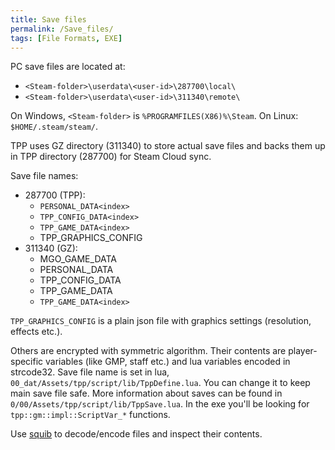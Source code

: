```yaml
---
title: Save files
permalink: /Save_files/
tags: [File Formats, EXE]
---
```


PC save files are located at:
  - `<Steam-folder>\userdata\<user-id>\287700\local\`
  - `<Steam-folder>\userdata\<user-id>\311340\remote\`

On Windows, `<Steam-folder>` is `%PROGRAMFILES(X86)%\Steam`. On Linux: `$HOME/.steam/steam/`.

TPP uses GZ directory (311340) to store actual save files and backs them up in TPP directory (287700) for Steam Cloud sync.

Save file names:
  - 287700 (TPP):
    - `PERSONAL_DATA<index>`
    - `TPP_CONFIG_DATA<index>`
    - `TPP_GAME_DATA<index>`
    - TPP_GRAPHICS_CONFIG
  - 311340 (GZ):
    - MGO_GAME_DATA
    - PERSONAL_DATA
    - TPP_CONFIG_DATA
    - TPP_GAME_DATA
    - `TPP_GAME_DATA<index>`

`TPP_GRAPHICS_CONFIG` is a plain json file with graphics settings (resolution, effects etc.).

Others are encrypted with symmetric algorithm. Their contents are player-specific variables (like GMP, staff etc.) and 
lua variables encoded in strcode32. Save file name is set in lua, `00_dat/Assets/tpp/script/lib/TppDefine.lua`.
You can change it to keep main save file safe. More information about saves can be found in `0/00/Assets/tpp/script/lib/TppSave.lua`.
In the exe you'll be looking for `tpp::gm::impl::ScriptVar_*` functions.

Use [squib](https://github.com/unknown321/squib) to decode/encode files and inspect their contents.
